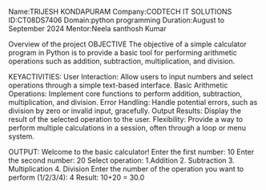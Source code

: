 Name:TRIJESH KONDAPURAM Company:CODTECH IT SOLUTIONS ID:CT08DS7406 Domain:python programming Duration:August to September 2024 Mentor:Neela santhosh Kumar

Overview of the project OBJECTIVE The objective of a simple calculator program in Python is to provide a basic tool for performing arithmetic operations such as addition, subtraction, multiplication, and division.

KEYACTIVITIES: User Interaction: Allow users to input numbers and select operations through a simple text-based interface. Basic Arithmetic Operations: Implement core functions to perform addition, subtraction, multiplication, and division. Error Handling: Handle potential errors, such as division by zero or invalid input, gracefully. Output Results: Display the result of the selected operation to the user. Flexibility: Provide a way to perform multiple calculations in a session, often through a loop or menu system.

 OUTPUT: 
 Welcome to the basic calculator! 
 Enter the first number: 10
 Enter the second number: 20 
 Select operation: 
 1.Addition
 2. Subtraction 
 3. Multiplication 
 4. Division 
 Enter the number of the operation you want to perform (1/2/3/4): 4 
 Result: 10+20 = 30.0
